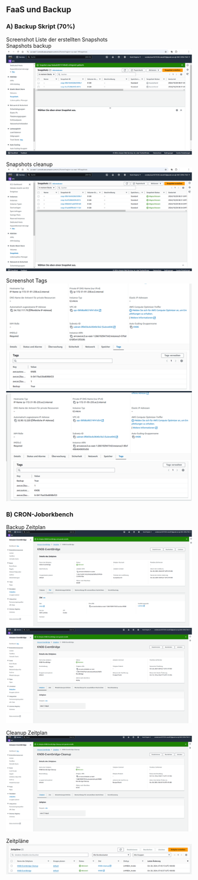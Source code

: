 ## FaaS und Backup

### A) Backup Skript (70%)
Screenshot Liste der erstellten Snapshots<br>
Snapshots backup<br>
![Snapshots backup](image.png)

Snapshots cleanup<br>
![Snapshots cleanup](image-1.png)

Screenshot Tags
![Tag](image-2.png)
![Tag](image-3.png)

### B) CRON-Joborkbench
Backup Zeitplan<br>
![Backup](image-4.png)<br>
![Backup](image-5.png)<br>

Cleanup Zeitplan<br>
![Cleanup](image-6.png)<br>

Zeitpläne<br>
![Zeitpläne](image-7.png)<br>